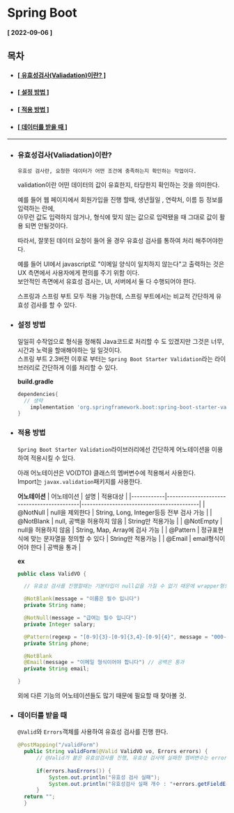 # Spring Boot  
    
  #### [ 2022-09-06 ]  
  
  ## 목차  
  * #### [[ 유효성검사(Valiadation)이란? ]](#유효성검사valiadation이란)  
  * #### [[ 설정 방법 ]](#설정-방법)  
  * #### [[ 적용 방법 ]](#적용-방법)  
  * #### [[ 데이터를 받을 때 ]](#데이터를-받을-때)  
      
-----------------------------------------------------------------------------------------------------------------------------------------

* ### 유효성검사(Valiadation)이란?  

  ```
  유효성 검사란, 요청한 데이터가 어떤 조건에 충족하는지 확인하는 작업이다.
  ```
  
  validation이란 어떤 데이터의 값이 유효한지, 타당한지 확인하는 것을 의미한다.  
    
  예를 들어 웹 페이지에서 회원가입을 진행 할때, 생년월일 , 연락처, 이름 등 정보를 입력하는 란에,  
  아무런 값도 입력하지 않거나, 형식에 맞지 않는 값으로 입력됐을 때 그대로 값이 활용 되면 안될것이다.  
    
  따라서, 잘못된 데이터 요청이 들어 올 경우 유효성 검사를 통하여 처리 해주어야한다.  
    
  예를 들어 UI에서 javascript로 "이메일 양식이 일치하지 않는다"고 출력하는 것은 UX 측면에서 사용자에게 편의를 주기 위함 이다.  
  보안적인 측면에서 유효성 검사는, UI, 서버에서 둘 다 수행되어야 한다.  
    
  스프링과 스프링 부트 모두 적용 가능한데, 스프링 부트에서는 비교적 간단하게 유효성 검사를 할 수 있다.  
    
* ### 설정 방법  

  일일히 수작업으로 형식을 정해줘 Java코드로 처리할 수 도 있겠지만 그것은 너무,  
  시간과 노력을 할애해야하는 일 일것이다.  
  스프링 부트 2.3버전 이후로 부터는 ```Spring Boot Starter Validation```라는 라이브러리로 간단하게 이를 처리할 수 있다.  
    
  **build.gradle**
  ```gradle
  dependencies{
    // 생략
	  implementation 'org.springframework.boot:spring-boot-starter-validation'
  }
  ```
    
* ### 적용 방법   

  ```Spring Boot Starter Validation```라이브러리에선 간단하게 어노테이션을 이용하여 적용시킬 수 있다.  
    
  아래 어노테이션은 VO(DTO) 클래스의 멤버변수에 적용해서 사용한다.  
  Import는 ```javax.validation```패키지를 사용한다.  
    
  **어노테이션**
  | 어노테이션 | 설명                                      | 적용대상                                 |
  |------------|-------------------------------------------|------------------------------------------|
  | @NotNull   | null을 제외한다                           | String, Long, Integer등등 전부 검사 가능 |
  | @NotBlank  | null, 공백을 허용하지 않음                | String만 적용가능                        |
  | @NotEmpty  | null을 허용하지 않음                      | String, Map, Array에 검사 가능           |
  | @Pattern   | 정규표현식에 맞는 문자열을 정의할 수 있다 | String만 적용가능                        |
  | @Email     | email형식이어야 한다                      | 공백을 통과                              |
    
  **ex**
  ```java
  public class ValidVO {

    // 유효성 검사를 진행할때는 기본타입이 null값을 가질 수 없기 때문에 wrapper형으로 선언해준다.

    @NotBlank(message = "이름은 필수 입니다")
    private String name;

    @NotNull(message = "급여는 필수 입니다")
    private Integer salary;

    @Pattern(regexp = "[0-9]{3}-[0-9]{3,4}-[0-9]{4}", message = "000-0000-0000형식 이어야 합니다") // 자바의 정규 표현식
    private String phone;

    @NotBlank
    @Email(message = "이메일 형식이어야 합니다") // 공백은 통과
    private String email;

  }
  ```
    
  외에 다른 기능의 어노테이션들도 많기 때문에 필요할 때 찾아볼 것.  
    
* ### 데이터를 받을 때  

  ```@Valid```와 ```Errors```객체를 사용하여 유효성 검사를 진행 한다.  
    
  ```java
  @PostMapping("/validForm")
	public String validForm(@Valid ValidVO vo, Errors errors) {
		// @Valid가 붙은 유효성검사를 진행, 유효성 검사에 실패한 멤버변수는 errors바인딩
		
		if(errors.hasErrors()) {
			System.out.println("유효성 검사 실패");
			System.out.println("유효성검사 실패 개수 : "+errors.getFieldErrorCount());
		}
    return "";
	}
  ```
